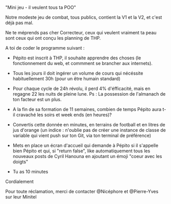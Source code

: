 "Mini jeu - il veulent tous ta POO"

Notre modeste jeu de combat, tous publics, contient la V1 et la V2, et c'est déjà pas mal.


Ne te méprends pas cher Correcteur, ceux qui veulent vraiment ta peau sont ceux qui ont conçu les planning de THP.

A toi de coder le programme suivant : 
- Pépito est inscrit à THP, il souhaite apprendre des choses (le fonctionnement du web, et commment se brancher aux internets).

- Tous les jours il doit ingérer un volume de cours qui nécéssite habituellement 30h (pour un être humain standard)

- Pour chaque cycle de 24h révolu, il perd 4% d'éfficacité, mais en regagne 22 les nuits de pleine lune.
Ps : La possession de l'almanach de ton facteur est un plus.

- A la fin de sa formation de 11 semaines, combien de temps Pépito aura t-il cravaché les soirs et week ends (en heures)?
- Convertis cette donnée en minutes, en terrains de football et en litres de jus d'orange (un indice : n'oublie pas de créer une instance de classe de variable qui vient push sur ton Git, via ton terminal de préférence)

- Mets en place un écran d'accueil qui demande à Pépito si il s'appelle bien Pépito et qui, si "return false", like automatiquement tous les nouveaux posts de Cyril Hanouna en ajoutant un émoji "coeur avec les doigts"

- Tu as 10 minutes 

Cordialement 

Pour toute réclamation, merci de contacter @Nicéphore et @Pierre-Yves sur leur Minitel 
